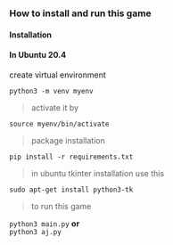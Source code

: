 ### How to install and run this game

#### Installation 
#### In Ubuntu 20.4

create virtual environment 

`python3 -m venv myenv` 

> activate it by   

`source myenv/bin/activate`

> package installation

`pip install -r requirements.txt`

> in ubuntu tkinter installation use this

`sudo apt-get install python3-tk`

 > to run this game
 
`python3 main.py`
  **or**  
`python3 aj.py`







           

         

      


    

